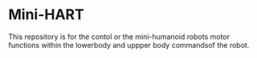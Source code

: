 # Mini-HART
This repository is for the contol or the mini-humanoid robots motor functions within the lowerbody and uppper body commandsof the robot.
